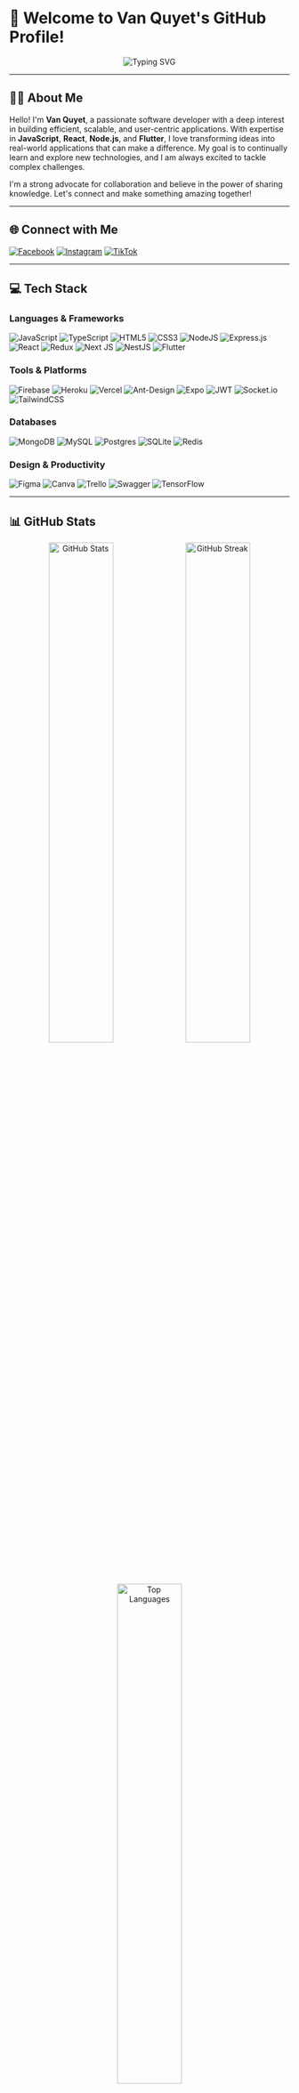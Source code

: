 # 🌟 Welcome to Van Quyet's GitHub Profile!

<p align="center">
  <img src="https://readme-typing-svg.herokuapp.com?color=E22FE4&width=450&height=50&lines=Hi👋+I'm+Van+Quyet...;Nice+To+Meet+You+...&center=true&vCenter=true" alt="Typing SVG">
</p>

---

## 👨‍💻 About Me

Hello! I'm **Van Quyet**, a passionate software developer with a deep interest in building efficient, scalable, and user-centric applications. With expertise in **JavaScript**, **React**, **Node.js**, and **Flutter**, I love transforming ideas into real-world applications that can make a difference. My goal is to continually learn and explore new technologies, and I am always excited to tackle complex challenges.

I'm a strong advocate for collaboration and believe in the power of sharing knowledge. Let's connect and make something amazing together!

---

## 🌐 Connect with Me
[![Facebook](https://img.shields.io/badge/Facebook-%231877F2.svg?style=for-the-badge&logo=Facebook&logoColor=white)](https://www.facebook.com/leondev.asia?mibextid=LQQJ4d) 
[![Instagram](https://img.shields.io/badge/Instagram-%23E4405F.svg?style=for-the-badge&logo=Instagram&logoColor=white)](https://www.instagram.com/leondev.asia?igshid=dWpkZmd0YW41bzZ3) 
[![TikTok](https://img.shields.io/badge/TikTok-%23000000.svg?style=for-the-badge&logo=TikTok&logoColor=white)](https://www.tiktok.com/@leovn.asia)

---

## 💻 Tech Stack
### Languages & Frameworks
![JavaScript](https://img.shields.io/badge/JavaScript-%23323330.svg?style=for-the-badge&logo=javascript&logoColor=%23F7DF1E)
![TypeScript](https://img.shields.io/badge/TypeScript-%23007ACC.svg?style=for-the-badge&logo=typescript&logoColor=white)
![HTML5](https://img.shields.io/badge/HTML5-%23E34F26.svg?style=for-the-badge&logo=html5&logoColor=white)
![CSS3](https://img.shields.io/badge/CSS3-%231572B6.svg?style=for-the-badge&logo=css3&logoColor=white)
![NodeJS](https://img.shields.io/badge/Node.js-6DA55F?style=for-the-badge&logo=node.js&logoColor=white)
![Express.js](https://img.shields.io/badge/Express.js-%23404d59.svg?style=for-the-badge&logo=express&logoColor=%2361DAFB)
![React](https://img.shields.io/badge/React-%2320232a.svg?style=for-the-badge&logo=react&logoColor=%2361DAFB)
![Redux](https://img.shields.io/badge/Redux-%23593d88.svg?style=for-the-badge&logo=redux&logoColor=white)
![Next JS](https://img.shields.io/badge/Next-black?style=for-the-badge&logo=next.js&logoColor=white)
![NestJS](https://img.shields.io/badge/NestJS-%23E0234E.svg?style=for-the-badge&logo=nestjs&logoColor=white)
![Flutter](https://img.shields.io/badge/Flutter-%2302569B.svg?style=for-the-badge&logo=Flutter&logoColor=white)

### Tools & Platforms
![Firebase](https://img.shields.io/badge/Firebase-%23039BE5.svg?style=for-the-badge&logo=firebase)
![Heroku](https://img.shields.io/badge/Heroku-%23430098.svg?style=for-the-badge&logo=heroku&logoColor=white)
![Vercel](https://img.shields.io/badge/Vercel-%23000000.svg?style=for-the-badge&logo=vercel&logoColor=white)
![Ant-Design](https://img.shields.io/badge/AntDesign-%230170FE.svg?style=for-the-badge&logo=ant-design&logoColor=white)
![Expo](https://img.shields.io/badge/Expo-%231C1E24.svg?style=for-the-badge&logo=expo&logoColor=#D04A37)
![JWT](https://img.shields.io/badge/JWT-black?style=for-the-badge&logo=JSON%20web%20tokens)
![Socket.io](https://img.shields.io/badge/Socket.io-black?style=for-the-badge&logo=socket.io&badgeColor=010101)
![TailwindCSS](https://img.shields.io/badge/TailwindCSS-%2338B2AC.svg?style=for-the-badge&logo=tailwind-css&logoColor=white)

### Databases
![MongoDB](https://img.shields.io/badge/MongoDB-%234ea94b.svg?style=for-the-badge&logo=mongodb&logoColor=white)
![MySQL](https://img.shields.io/badge/MySQL-%2300f.svg?style=for-the-badge&logo=mysql&logoColor=white)
![Postgres](https://img.shields.io/badge/Postgres-%23316192.svg?style=for-the-badge&logo=postgresql&logoColor=white)
![SQLite](https://img.shields.io/badge/SQLite-%2307405e.svg?style=for-the-badge&logo=sqlite&logoColor=white)
![Redis](https://img.shields.io/badge/Redis-%23DD0031.svg?style=for-the-badge&logo=redis&logoColor=white)

### Design & Productivity
![Figma](https://img.shields.io/badge/Figma-%23F24E1E.svg?style=for-the-badge&logo=figma&logoColor=white)
![Canva](https://img.shields.io/badge/Canva-%2300C4CC.svg?style=for-the-badge&logo=canva&logoColor=white)
![Trello](https://img.shields.io/badge/Trello-%23026AA7.svg?style=for-the-badge&logo=Trello&logoColor=white)
![Swagger](https://img.shields.io/badge/Swagger-%23Clojure.svg?style=for-the-badge&logo=swagger&logoColor=white)
![TensorFlow](https://img.shields.io/badge/TensorFlow-%23FF6F00.svg?style=for-the-badge&logo=TensorFlow&logoColor=white)

---

## 📊 GitHub Stats

<p align="center">
  <img src="https://github-readme-stats.vercel.app/api?username=leondev192&theme=radical&hide_border=false&include_all_commits=false&count_private=false" alt="GitHub Stats" width="48%">
  <img src="https://github-readme-streak-stats.herokuapp.com/?user=leondev192&theme=radical&hide_border=false" alt="GitHub Streak" width="48%">
  <br/>
  <img src="https://github-readme-stats.vercel.app/api/top-langs/?username=leondev192&theme=radical&hide_border=false&include_all_commits=false&count_private=false&layout=compact" alt="Top Languages" width="48%">
</p>

---

![Visitor Count](https://visitcount.itsvg.in/api?id=leondev192&icon=0&color=0)

---

